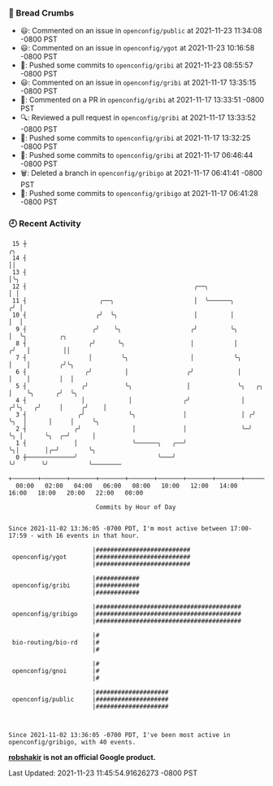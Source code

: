### 🍞 Bread Crumbs

 * 😃: Commented on an issue in `openconfig/public` at 2021-11-23 11:34:08 -0800 PST
 * 😃: Commented on an issue in `openconfig/ygot` at 2021-11-23 10:16:58 -0800 PST
 * 🚢: Pushed some commits to `openconfig/gribi` at 2021-11-23 08:55:57 -0800 PST
 * 😃: Commented on an issue in `openconfig/gribi` at 2021-11-17 13:35:15 -0800 PST
 * 💬: Commented on a PR in  `openconfig/gribi` at 2021-11-17 13:33:51 -0800 PST
 * 🔍: Reviewed a pull request in  `openconfig/gribi` at 2021-11-17 13:33:52 -0800 PST
 * 🚢: Pushed some commits to `openconfig/gribi` at 2021-11-17 13:32:25 -0800 PST
 * 🚢: Pushed some commits to `openconfig/gribi` at 2021-11-17 06:46:44 -0800 PST
 * 🗑: Deleted a branch in `openconfig/gribigo` at 2021-11-17 06:41:41 -0800 PST
 * 🚢: Pushed some commits to `openconfig/gribigo` at 2021-11-17 06:41:28 -0800 PST

### 🕘 Recent Activity
```
 15 ┼                                                                        ╭╮
 14 ┤                                                                        ││
 13 ┤                                                                        │╰╮
 12 ┤                                              ╭──╮                      │ │
 11 ┤                    ╭──╮                      │  ╰──────╮              ╭╯ │
 10 ┤                   ╭╯  ╰╮                     │         │              │  │
  9 ┤                  ╭╯    ╰╮                   ╭╯         ╰╮             │  ╰╮         ╭╮
  8 ┤                 ╭╯      ╰╮                  │           │            ╭╯   │         ││
  7 ┤                 │        ╰╮                 │           ╰╮           │    │        ╭╯╰╮
  6 ┤                ╭╯         │                ╭╯            │           │    │        │  │
  5 ┤               ╭╯          ╰╮               │             ╰╮   ╭╮     │    ╰╮      ╭╯  ╰╮
  4 ┤               │            │              ╭╯              │  ╭╯╰╮   ╭╯     │     ╭╯    │
  3 ┤              ╭╯            ╰╮             │               │ ╭╯  ╰╮  │      │     │     ╰╮
  2 ┤             ╭╯              │             │               ╰─╯    ╰╮ │      ╰╮  ╭─╯      │
  1 ┤             │               ╰──────╮   ╭──╯                       ╰╮│       │╭─╯        ╰╮
  0 ┼─────────────╯                      ╰───╯                           ╰╯       ╰╯           ╰────────
    +───────+───────+───────+───────+───────+───────+───────+───────+───────+───────+───────+───────+────
  00:00   02:00   04:00   06:00   08:00   10:00   12:00   14:00   16:00   18:00   20:00   22:00   00:00   

						Commits by Hour of Day


Since 2021-11-02 13:36:05 -0700 PDT, I'm most active between 17:00-17:59 - with 16 events in that hour.

```



```
                       |##########################
 openconfig/ygot       |##########################
                       |##########################

                       |############
 openconfig/gribi      |############
                       |############

                       |########################################
 openconfig/gribigo    |########################################
                       |########################################

                       |#
 bio-routing/bio-rd    |#
                       |#

                       |#
 openconfig/gnoi       |#
                       |#

                       |####################
 openconfig/public     |####################
                       |####################



Since 2021-11-02 13:36:05 -0700 PDT, I've been most active in openconfig/gribigo, with 40 events.

```
**[robshakir](mailto:robjs@google.com) is not an official Google product.**  


Last Updated: 2021-11-23 11:45:54.91626273 -0800 PST

